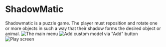 # ShadowMatic
Shadowmatic is a puzzle game. The player must reposition and rotate one or more objects in such a way that their shadow forms the desired object or animal.
![The main menu](https://github.com/Nurygus/ShadowMatic/blob/master/main_menu.jpg?raw=true)
![Add custom model via "Add" button](https://github.com/Nurygus/ShadowMatic/blob/master/add_custom_model.jpg?raw=true)
![Play screen](https://github.com/Nurygus/ShadowMatic/blob/master/play.jpg?raw=true)
